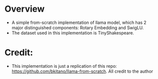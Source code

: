 # Overview
- A simple from-scratch implementation of llama model, which has 2 major distinguished components: Rotary Embedding and SwigLU.
- The dataset used in this implementation is TinyShakespeare.
# Credit:
- This implementation is just a replication of this repo: https://github.com/bkitano/llama-from-scratch. All credit to the author
